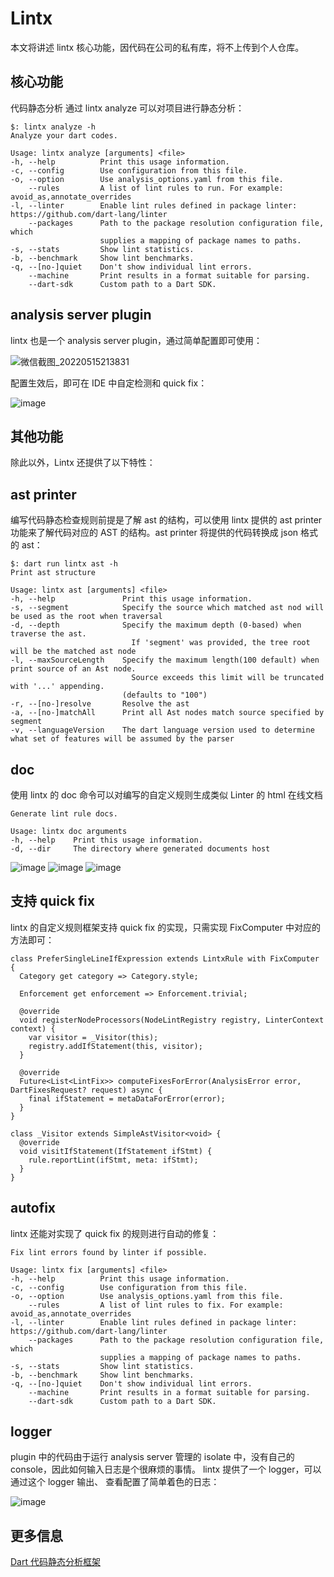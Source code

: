 #  Lintx
本文将讲述 lintx 核心功能，因代码在公司的私有库，将不上传到个人仓库。

## 核心功能
代码静态分析
通过 lintx analyze 可以对项目进行静态分析：

```
$: lintx analyze -h
Analyze your dart codes.

Usage: lintx analyze [arguments] <file>
-h, --help          Print this usage information.
-c, --config        Use configuration from this file.
-o, --option        Use analysis_options.yaml from this file.
    --rules         A list of lint rules to run. For example: avoid_as,annotate_overrides
-l, --linter        Enable lint rules defined in package linter: https://github.com/dart-lang/linter
    --packages      Path to the package resolution configuration file, which
                    supplies a mapping of package names to paths.
-s, --stats         Show lint statistics.
-b, --benchmark     Show lint benchmarks.
-q, --[no-]quiet    Don't show individual lint errors.
    --machine       Print results in a format suitable for parsing.
    --dart-sdk      Custom path to a Dart SDK.
```

## analysis server plugin
lintx 也是一个 analysis server plugin，通过简单配置即可使用：

![微信截图_20220515213831](https://user-images.githubusercontent.com/33407522/168475921-7913aa7c-4979-4dc6-8648-5a2dcabe0d2c.png)

配置生效后，即可在 IDE 中自定检测和 quick fix：

![image](https://user-images.githubusercontent.com/33407522/168475954-c557735c-aac5-4ae1-ac30-de4b43b1d3b6.png)

## 其他功能
除此以外，Lintx 还提供了以下特性：

## ast printer
编写代码静态检查规则前提是了解 ast  的结构，可以使用 lintx 提供的 ast printer 功能来了解代码对应的 AST 的结构。ast printer 将提供的代码转换成 json 格式的 ast：

```
$: dart run lintx ast -h
Print ast structure

Usage: lintx ast [arguments] <file>
-h, --help               Print this usage information.
-s, --segment            Specify the source which matched ast nod will be used as the root when traversal
-d, --depth              Specify the maximum depth (0-based) when traverse the ast.
                           If 'segment' was provided, the tree root will be the matched ast node
-l, --maxSourceLength    Specify the maximum length(100 default) when print source of an Ast node.
                           Source exceeds this limit will be truncated with '...' appending.
                         (defaults to "100")
-r, --[no-]resolve       Resolve the ast
-a, --[no-]matchAll      Print all Ast nodes match source specified by segment
-v, --languageVersion    The dart language version used to determine what set of features will be assumed by the parser
```

## doc
使用 lintx 的 doc 命令可以对编写的自定义规则生成类似 Linter 的 html 在线文档

```
Generate lint rule docs.

Usage: lintx doc arguments
-h, --help    Print this usage information.
-d, --dir     The directory where generated documents host
```
![image](https://user-images.githubusercontent.com/33407522/168476013-d3436122-4094-4b42-941f-0cfafa4afcb7.png)
![image](https://user-images.githubusercontent.com/33407522/168476019-a1835645-752b-4317-8a11-db2d1b08ddc9.png)
![image](https://user-images.githubusercontent.com/33407522/168476029-c273b20e-ba2c-4f82-ae3a-54750d824846.png)

## 支持 quick fix

lintx 的自定义规则框架支持 quick fix 的实现，只需实现 FixComputer 中对应的方法即可：

```
class PreferSingleLineIfExpression extends LintxRule with FixComputer {
  Category get category => Category.style;

  Enforcement get enforcement => Enforcement.trivial;

  @override
  void registerNodeProcessors(NodeLintRegistry registry, LinterContext context) {
    var visitor = _Visitor(this);
    registry.addIfStatement(this, visitor);
  }

  @override
  Future<List<LintFix>> computeFixesForError(AnalysisError error, DartFixesRequest? request) async {
    final ifStatement = metaDataForError(error);
  }
}

class _Visitor extends SimpleAstVisitor<void> {
  @override
  void visitIfStatement(IfStatement ifStmt) {
    rule.reportLint(ifStmt, meta: ifStmt);
  }
}
```

## autofix

lintx 还能对实现了 quick fix 的规则进行自动的修复：

```
Fix lint errors found by linter if possible.

Usage: lintx fix [arguments] <file>
-h, --help          Print this usage information.
-c, --config        Use configuration from this file.
-o, --option        Use analysis_options.yaml from this file.
    --rules         A list of lint rules to fix. For example: avoid_as,annotate_overrides
-l, --linter        Enable lint rules defined in package linter: https://github.com/dart-lang/linter
    --packages      Path to the package resolution configuration file, which
                    supplies a mapping of package names to paths.
-s, --stats         Show lint statistics.
-b, --benchmark     Show lint benchmarks.
-q, --[no-]quiet    Don't show individual lint errors.
    --machine       Print results in a format suitable for parsing.
    --dart-sdk      Custom path to a Dart SDK.
```

## logger
plugin 中的代码由于运行 analysis server 管理的 isolate 中，没有自己的 console，因此如何输入日志是个很麻烦的事情。
lintx 提供了一个 logger，可以通过这个 logger 输出、 查看配置了简单着色的日志：

![image](https://user-images.githubusercontent.com/33407522/168476077-8915b44a-60e7-423d-b6cd-b8dd169be566.png)

## 更多信息
[Dart 代码静态分析框架](https://github.com/Frioa/ProjectIntroduction/blob/master/doc/lint.md)
